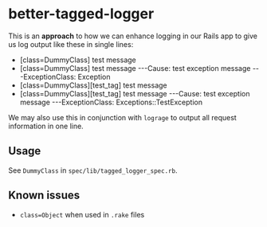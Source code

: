 # better-tagged-logger

This is an **approach** to how we can enhance logging in our Rails app to give us log output like these in single lines:

* [class=DummyClass] test message
* [class=DummyClass] test message ---Cause: test exception message ---ExceptionClass: Exception
* [class=DummyClass][test_tag] test message
* [class=DummyClass][test_tag] test message ---Cause: test exception message ---ExceptionClass: Exceptions::TestException

We may also use this in conjunction with `lograge` to output all request information in one line.

## Usage

See `DummyClass` in `spec/lib/tagged_logger_spec.rb`.

## Known issues

* `class=Object` when used in `.rake` files
